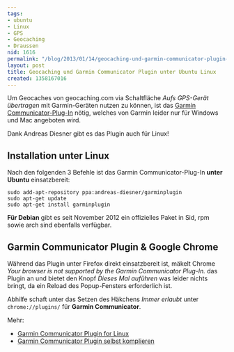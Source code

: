 ```yaml
---
tags:
- ubuntu
- Linux
- GPS
- Geocaching
- Draussen
nid: 1616
permalink: "/blog/2013/01/14/geocaching-und-garmin-communicator-plugin-unter-ubuntu-linux.html"
layout: post
title: Geocaching und Garmin Communicator Plugin unter Ubuntu Linux
created: 1358167016
---
```

Um Geocaches von geocaching.com via Schaltfläche <em>Aufs GPS-Gerät übertragen</em> mit Garmin-Geräten nutzen zu können, ist das <a href="http://software.garmin.com/de-DE/gcp.html">Garmin Communicator-Plug-In</a> nötig, 
welches von Garmin  leider nur für Windows und Mac angeboten wird.

Dank Andreas Diesner gibt es das Plugin auch für Linux!
<!--break-->
<h2>Installation unter Linux</h2>

Nach den folgenden 3 Befehle ist das Garmin Communicator-Plug-In <strong>unter Ubuntu</strong> einsatzbereit:

```
sudo add-apt-repository ppa:andreas-diesner/garminplugin
sudo apt-get update
sudo apt-get install garminplugin 
```

<strong>Für Debian</strong> gibt es seit November 2012 ein offizielles Paket in Sid, rpm sowie arch sind ebenfalls verfügbar.

<h2>Garmin Communicator Plugin & Google Chrome</h2>

Während das Plugin unter Firefox direkt einsatzbereit ist,
mäkelt Chrome <em>Your browser is not supported by the Garmin Communicator Plug-In.</em> das Plugin an und bietet den Knopf <em>Dieses Mal auführen</em> was leider nichts bringt, da ein Reload des Popup-Fensters erforderlich ist.

Abhilfe schaft unter das Setzen des Häkchens <em>Immer erlaubt</em> unter <code>chrome://plugins/</code> für <strong>Garmin Communicator</strong>.

Mehr:
<ul>
 <li><a href="http://www.andreas-diesner.de/garminplugin/doku.php">Garmin Communicator Plugin for Linux</a></li>
 <li><a href="http://www.andreas-diesner.de/garminplugin/doku.php?id=compiling">Garmin Communicator Plugin selbst komplieren</a></li>
</ul>
